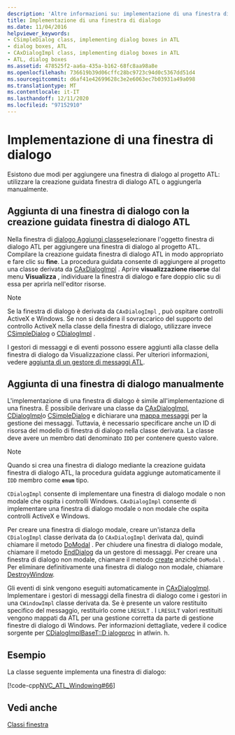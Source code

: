 ```yaml
---
description: 'Altre informazioni su: implementazione di una finestra di dialogo'
title: Implementazione di una finestra di dialogo
ms.date: 11/04/2016
helpviewer_keywords:
- CSimpleDialog class, implementing dialog boxes in ATL
- dialog boxes, ATL
- CAxDialogImpl class, implementing dialog boxes in ATL
- ATL, dialog boxes
ms.assetid: 478525f2-aa6a-435a-b162-68fc8aa98a8e
ms.openlocfilehash: 736619b39d06cffc28bc9723c94d0c5367dd51d4
ms.sourcegitcommit: d6af41e42699628c3e2e6063ec7b03931a49a098
ms.translationtype: MT
ms.contentlocale: it-IT
ms.lasthandoff: 12/11/2020
ms.locfileid: "97152910"
---
```

# <a name="implementing-a-dialog-box"></a>Implementazione di una finestra di dialogo

Esistono due modi per aggiungere una finestra di dialogo al progetto ATL: utilizzare la creazione guidata finestra di dialogo ATL o aggiungerla manualmente.

## <a name="adding-a-dialog-box-with-the-atl-dialog-wizard"></a>Aggiunta di una finestra di dialogo con la creazione guidata finestra di dialogo ATL

Nella finestra di [dialogo Aggiungi classe](../ide/adding-a-class-visual-cpp.md#add-class-dialog-box)selezionare l'oggetto finestra di dialogo ATL per aggiungere una finestra di dialogo al progetto ATL. Compilare la creazione guidata finestra di dialogo ATL in modo appropriato e fare clic su **fine**. La procedura guidata consente di aggiungere al progetto una classe derivata da [CAxDialogImpl](../atl/reference/caxdialogimpl-class.md) . Aprire **visualizzazione risorse** dal menu **Visualizza** , individuare la finestra di dialogo e fare doppio clic su di essa per aprirla nell'editor risorse.

> [!NOTE]
> Se la finestra di dialogo è derivata da `CAxDialogImpl` , può ospitare controlli ActiveX e Windows. Se non si desidera il sovraccarico del supporto del controllo ActiveX nella classe della finestra di dialogo, utilizzare invece [CSimpleDialog](../atl/reference/csimpledialog-class.md) o [CDialogImpl](../atl/reference/cdialogimpl-class.md) .

I gestori di messaggi e di eventi possono essere aggiunti alla classe della finestra di dialogo da Visualizzazione classi. Per ulteriori informazioni, vedere [aggiunta di un gestore di messaggi ATL](../atl/adding-an-atl-message-handler.md).

## <a name="adding-a-dialog-box-manually"></a>Aggiunta di una finestra di dialogo manualmente

L'implementazione di una finestra di dialogo è simile all'implementazione di una finestra. È possibile derivare una classe da [CAxDialogImpl](../atl/reference/caxdialogimpl-class.md), [CDialogImpl](../atl/reference/cdialogimpl-class.md)o [CSimpleDialog](../atl/reference/csimpledialog-class.md) e dichiarare una [mappa messaggi](../atl/message-maps-atl.md) per la gestione dei messaggi. Tuttavia, è necessario specificare anche un ID di risorsa del modello di finestra di dialogo nella classe derivata. La classe deve avere un membro dati denominato `IDD` per contenere questo valore.

> [!NOTE]
> Quando si crea una finestra di dialogo mediante la creazione guidata finestra di dialogo ATL, la procedura guidata aggiunge automaticamente il `IDD` membro come **`enum`** tipo.

`CDialogImpl` consente di implementare una finestra di dialogo modale o non modale che ospita i controlli Windows. `CAxDialogImpl` consente di implementare una finestra di dialogo modale o non modale che ospita controlli ActiveX e Windows.

Per creare una finestra di dialogo modale, creare un'istanza della `CDialogImpl` classe derivata da (o `CAxDialogImpl` derivata da), quindi chiamare il metodo [DoModal](../atl/reference/cdialogimpl-class.md#domodal) . Per chiudere una finestra di dialogo modale, chiamare il metodo [EndDialog](../atl/reference/cdialogimpl-class.md#enddialog) da un gestore di messaggi. Per creare una finestra di dialogo non modale, chiamare il metodo [create](../atl/reference/cdialogimpl-class.md#create) anziché `DoModal` . Per eliminare definitivamente una finestra di dialogo non modale, chiamare [DestroyWindow](../atl/reference/cdialogimpl-class.md#destroywindow).

Gli eventi di sink vengono eseguiti automaticamente in [CAxDialogImpl](../atl/reference/caxdialogimpl-class.md). Implementare i gestori di messaggi della finestra di dialogo come i gestori in una `CWindowImpl` classe derivata da. Se è presente un valore restituito specifico del messaggio, restituirlo come `LRESULT` . I `LRESULT` valori restituiti vengono mappati da ATL per una gestione corretta da parte di gestione finestre di dialogo di Windows. Per informazioni dettagliate, vedere il codice sorgente per [CDialogImplBaseT::D ialogproc](../atl/reference/cdialogimpl-class.md#dialogproc) in atlwin. h.

## <a name="example"></a>Esempio

La classe seguente implementa una finestra di dialogo:

[!code-cpp[NVC_ATL_Windowing#66](../atl/codesnippet/cpp/implementing-a-dialog-box_1.h)]

## <a name="see-also"></a>Vedi anche

[Classi finestra](../atl/atl-window-classes.md)
